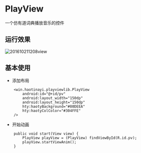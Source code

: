 # PlayView
一个仿有道词典播放音乐的控件

## 运行效果

![201610211208view](http://oaxelf1sk.bkt.clouddn.com/201610211208view.gif)
## 基本使用

- 添加布局

```
    <win.haotinayi.playviewlib.PlayView
        android:id="@+id/pv"
        android:layout_width="150dp"
        android:layout_height="150dp"
        hty:haotyBackground="#80DEEA"
        hty:haotyColColor="#304FFE"
    />
```

- 开始动画

```
    public void start(View view) {
        PlayView playView = (PlayView) findViewById(R.id.pv);
        playView.startViewAnim();
    }
```
